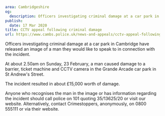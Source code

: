 ```yaml
area: Cambridgeshire
og:
  description: Officers investigating criminal damage at a car park in Cambridge have released an image of a man they would like to speak to in connection with the incident.
publish:
  date: 17 Mar 2020
title: CCTV appeal following criminal damage
url: https://www.cambs.police.uk/news-and-appeals/cctv-appeal-following-criminal-damage
```

Officers investigating criminal damage at a car park in Cambridge have released an image of a man they would like to speak to in connection with the incident.

At about 2.50am on Sunday, 23 February, a man caused damage to a barrier, ticket machine and CCTV camera in the Grande Arcade car park in St Andrew's Street.

The incident resulted in about £15,000 worth of damage.

Anyone who recognises the man in the image or has information regarding the incident should call police on 101 quoting 35/13625/20 or visit our website. Alternatively, contact Crimestoppers, anonymously, on 0800 555111 or via their website.
